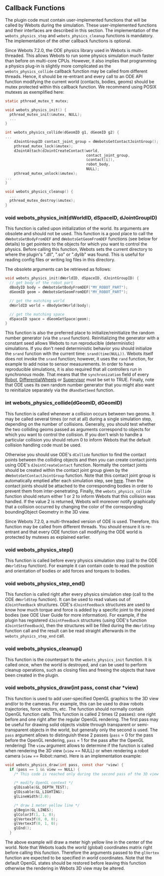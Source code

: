 ## Callback Functions

The plugin code must contain user-implemented functions that will be called by
Webots during the simulation. These user-implemented functions and their
interfaces are described in this section. The implementation of the
`webots_physics_step` and `webots_physics_cleanup` functions is mandatory.
The implementation of the other callback functions is optional.

Since Webots 7.2.0, the ODE physics library used in Webots is multi-threaded.
This allows Webots to run some physics simulation much faster than before on
multi-core CPUs. However, it also implies that programming a physics plug-in is
slightly more complicated as the `webots_physics_collide` callback function
may be called from different threads. Hence, it should be re-entrant and every
call to an ODE API function modifying the current world (contacts, bodies,
geoms) should be mutex protected within this callback function. We recommend
using POSIX mutexes as exemplified here:

```c
static pthread_mutex_t mutex;

void webots_physics_init() {
  pthread_mutex_init(&mutex, NULL);
  ...
}

int webots_physics_collide(dGeomID g1, dGeomID g2) {
...
    dJointGroupID contact_joint_group = dWebotsGetContactJointGroup();
    pthread_mutex_lock(&mutex);
    dJointAttach(dJointCreateContact(world,
                                     contact_joint_group,
                                     &contact[i]),
                                     robot_body,
                                     NULL);
    pthread_mutex_unlock(&mutex);
...
}

void webots_physics_cleanup() {
  ...
  pthread_mutex_destroy(&mutex);
}
```

### void webots\_physics\_init(dWorldID, dSpaceID, dJointGroupID)

This function is called upon initialization of the world. Its arguments are
obsolete and should not be used. This function is a good place to call the
`dWebotsGetBodyFromDEF` and `dWebotsGetGeomFromDEF` functions (see below for
details) to get pointers to the objects for which you want to control the
physics. Before calling this function, Webots sets the current directory to
where the plugin's ".dll", ".so" or ".dylib" was found. This is useful for
reading config files or writing log files in this directory.

The obsolete arguments can be retrieved as follows:

```c
void webots_physics_init(dWorldID, dSpaceID, dJointGroupID) {
  // get body of the robot part
  dBodyID body = dWebotsGetBodyFromDEF("MY_ROBOT_PART");
  dGeomID geom = dWebotsGetGeomFromDEF("MY_ROBOT_PART");

  // get the matching world
  dWorldID world = dBodyGetWorld(body);

  // get the matching space
  dSpaceID space = dGeomGetSpace(geom);
}
```

This function is also the preferred place to initialize/reinitialize the random
number generator (via the `srand` function). Reinitializing the generator with a constant
seed allows Webots to run reproducible (deterministic) simulations. If you don't
need deterministic behavior you should initialize the `srand` function with the current time:
`srand(time(NULL))`. Webots itself does not invoke the `srand` function; however, it uses
the `rand` function, for example to add noise to sensor measurements. In order to have
reproducible simulations, it is also required that all controllers run in
*synchronous* mode. That means that the `synchronization` field of every
[Robot](robot.md), [DifferentialWheels](differentialwheels.md) or
[Supervisor](supervisor.md) must be set to TRUE. Finally, note that ODE uses its
own random number generator that you might also want to reinitialize separately
via the `dRandSetSeed` function.

### int webots\_physics\_collide(dGeomID, dGeomID)

This function is called whenever a collision occurs between two geoms. It may be
called several times (or not at all) during a single simulation step, depending
on the number of collisions. Generally, you should test whether the two
colliding geoms passed as arguments correspond to objects for which you want to
control the collision. If you don't wish to handle a particular collision you
should return 0 to inform Webots that the default collision handling code must
be used.

Otherwise you should use ODE's `dCollide` function to find the contact points
between the colliding objects and then you can create contact joints using ODE's
`dJointCreateContact` function. Normally the contact joints should be created
within the contact joint group given by the `dWebotsGetContactJointGroup`
function. Note that this contact joint group is automatically emptied after each
simulation step, see [here](execution-scheme.md). Then the contact joints should
be attached to the corresponding bodies in order to prevent them from
inter-penetrating. Finally, the `webots_physics_collide` function should
return either 1 or 2 to inform Webots that this collision was handled. If the
value 2 is returned, Webots will moreover notify graphically that a collision
occurred by changing the color of the corresponding boundingObject Geometry in
the 3D view.

Since Webots 7.2.0, a multi-threaded version of ODE is used. Therefore, this
function may be called from different threads. You should ensure it is
re-entrant and that every ODE function call modifying the ODE world is protected
by mutexes as explained earlier.

### void webots\_physics\_step()

This function is called before every physics simulation step (call to the ODE
`dWorldStep` function). For example it can contain code to read the position
and orientation of bodies or add forces and torques to bodies.

### void webots\_physics\_step\_end()

This function is called right after every physics simulation step (call to the
ODE `dWorldStep` function). It can be used to read values out of
`dJointFeedback` structures. ODE's `dJointFeedback` structures are used to know
how much torque and force is added by a specific joint to the joined bodies (see
ODE User Guide for more information). For example, if the plugin has registered
`dJointFeedback` structures (using ODE's function `dJointSetFeedback`), then
the structures will be filled during the `dWorldStep` function call and the result can be read
straight afterwards in the `webots_physics_step_end` call.

### void webots\_physics\_cleanup()

This function is the counterpart to the `webots_physics_init` function. It is
called once, when the world is destroyed, and can be used to perform cleanup
operations, such as closing files and freeing the objects that have been created
in the plugin.

### void webots\_physics\_draw(int pass, const char *view)

This function is used to add user-specified OpenGL graphics to the 3D view
and/or to the cameras. For example, this can be used to draw robots
trajectories, force vectors, etc. The function should normally contain OpenGL
function calls. This function is called 2 times (2 passes): one right before and
one right after the regular OpenGL rendering. The first pass may be useful for
drawing solid objects visible through transparent or semi-transparent objects in
the world, but generally only the second is used. The `pass` argument allows to
distinguish these 2 passes (`pass` = 0 for the pass before the OpenGL rendering,
`pass`  = 1 for the pass after the OpenGL rendering) The `view` argument allows
to determine if the function is called when rendering the 3D view (`view` ==
NULL) or when rendering a robot camera (`view` == Robot::name). Here is an
implementation example:

```c
void webots_physics_draw(int pass, const char *view) {
  if (pass == 1 && view == NULL) {
    /* This code is reached only during the second pass of the 3D view */

    /* modify OpenGL context */
    glDisable(GL_DEPTH_TEST);
    glDisable(GL_LIGHTING);
    glLineWidth(2.0);

    /* draw 1 meter yellow line */
    glBegin(GL_LINES);
    glColor3f(1, 1, 0);
    glVertex3f(0, 0, 0);
    glVertex3f(0, 1, 0);
    glEnd();
  }
```

The above example will draw a meter high yellow line in the center of the world.
Note that Webots loads the *world* (global) coordinates matrix right before
calling this function. Therefore the arguments passed to the `glVertex` function are
expected to be specified in *world* coordinates. Note that the default OpenGL
states should be restored before leaving this function otherwise the rendering
in Webots 3D view may be altered.

